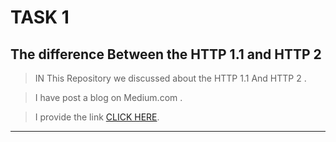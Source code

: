# TASK 1

## The difference Between the HTTP 1.1 and HTTP 2

>IN This Repository we discussed about the HTTP 1.1 And HTTP 2 .

>I have post a blog on Medium.com .


>I provide the link [CLICK HERE](https://medium.com/@kavinprasad2948/the-difference-between-http-1-1-and-http-2-1f7d15f5bd5f).

--------
